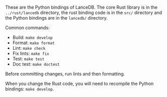 These are the Python bindings of LanceDB.
The core Rust library is in the `../rust/lancedb` directory, the rust binding
code is in the `src/` directory and the Python bindings are in the `lancedb/` directory.

Common commands:

* Build: `make develop`
* Format: `make format`
* Lint: `make check`
* Fix lints: `make fix`
* Test: `make test`
* Doc test: `make doctest`

Before committing changes, run lints and then formatting.

When you change the Rust code, you will need to recompile the Python bindings: `make develop`.
